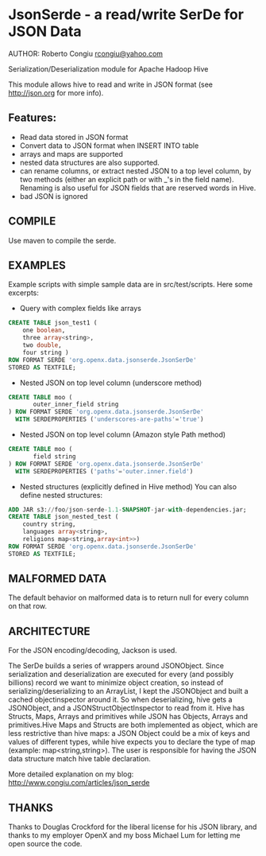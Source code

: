 JsonSerde - a read/write SerDe for JSON Data
============================================
AUTHOR: Roberto Congiu <rcongiu@yahoo.com>

Serialization/Deserialization module for Apache Hadoop Hive

This module allows hive to read and write in JSON format (see http://json.org for more info).

Features:
---------
* Read data stored in JSON format
* Convert data to JSON format when INSERT INTO table
* arrays and maps are supported
* nested data structures are also supported.
* can rename columns, or extract nested JSON to a top level column, by two methods (either an explicit path or with _'s in the field name). Renaming is also useful for JSON fields that are reserved words in Hive.
* bad JSON is ignored

COMPILE
-------
Use maven to compile the serde.

EXAMPLES
--------
Example scripts with simple sample data are in src/test/scripts. Here some excerpts:

* Query with complex fields like arrays

```sql
CREATE TABLE json_test1 (
	one boolean,
	three array<string>,
	two double,
	four string )
ROW FORMAT SERDE 'org.openx.data.jsonserde.JsonSerDe'
STORED AS TEXTFILE;
```

* Nested JSON on top level column (underscore method)
```sql
CREATE TABLE moo (
       outer_inner_field string
) ROW FORMAT SERDE 'org.openx.data.jsonserde.JsonSerDe'
  WITH SERDEPROPERTIES ('underscores-are-paths'='true')
```

* Nested JSON on top level column (Amazon style Path method)
```sql
CREATE TABLE moo (
       field string
) ROW FORMAT SERDE 'org.openx.data.jsonserde.JsonSerDe'
  WITH SERDEPROPERTIES ('paths'='outer.inner.field')
```

* Nested structures (explicitly defined in Hive method)
You can also define nested structures:
```sql
ADD JAR s3://foo/json-serde-1.1-SNAPSHOT-jar-with-dependencies.jar;
CREATE TABLE json_nested_test (
	country string,
	languages array<string>,
	religions map<string,array<int>>)
ROW FORMAT SERDE 'org.openx.data.jsonserde.JsonSerDe'
STORED AS TEXTFILE;
```

MALFORMED DATA
--------------
The default behavior on malformed data is to return null for every column on that row.


ARCHITECTURE
------------
For the JSON encoding/decoding, Jackson is used.

The SerDe builds a series of wrappers around JSONObject. Since serialization and deserialization are executed for every (and possibly billions) record we want to minimize object creation, so instead of serializing/deserializing to an ArrayList, I kept the JSONObject and built a cached objectinspector around it. So when deserializing, hive gets a JSONObject, and a JSONStructObjectInspector to read from it. Hive has Structs, Maps, Arrays and primitives while JSON has Objects, Arrays and primitives.Hive Maps and Structs are both implemented as object, which are less restrictive than hive maps: a JSON Object could be a mix of keys and values of different types, while hive expects you to declare the type of map (example: map<string,string>). The user is responsible for having the JSON data structure match hive table declaration.

More detailed explanation on my blog:
http://www.congiu.com/articles/json_serde


THANKS
------
Thanks to Douglas Crockford for the liberal license for his JSON library, and thanks to my employer OpenX and my boss Michael Lum for letting me open source the code.




